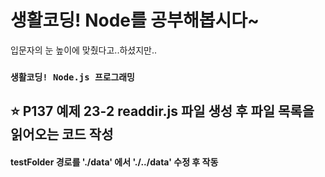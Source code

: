 # 생활코딩! Node를 공부해봅시다~

입문자의 눈 높이에 맞췄다고..하셨지만..

### `생활코딩! Node.js 프로그래밍`

## ⭐️ P137 예제 23-2 readdir.js 파일 생성 후 파일 목록을 읽어오는 코드 작성

#### testFolder 경로를 './data' 에서 './../data' 수정 후 작동 
